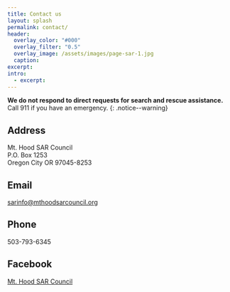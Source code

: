 ```yaml
---
title: Contact us
layout: splash
permalink: contact/
header:
  overlay_color: "#000"
  overlay_filter: "0.5"
  overlay_image: /assets/images/page-sar-1.jpg
  caption:
excerpt:
intro: 
  - excerpt:
---
```


**We do not respond to direct requests for search and rescue assistance.** Call 911 if you have an emergency.
{: .notice--warning}

## Address
Mt. Hood SAR Council<br>
P.O. Box 1253<br>
Oregon City OR 97045-8253

## Email
[sarinfo@mthoodsarcouncil.org](mailto:sarinfo@mthoodsarcouncil.org)

## Phone
503-793-6345

## Facebook
<a href="https://www.facebook.com/MtHood-SAR-Council-152500824868647/"><i class="fab fa-fw fa-facebook" aria-hidden="true"></i> Mt. Hood SAR Council</a>